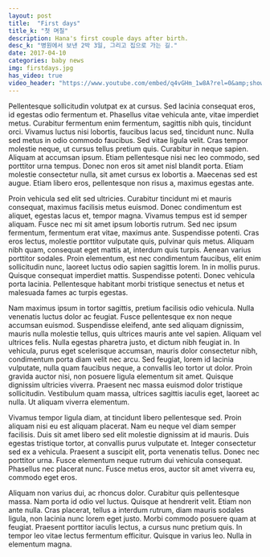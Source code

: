 ```yaml
---
layout: post
title:  "First days"
title_k: "첫 며칠"
description: Hana's first couple days after birth.
desc_k: "병원에서 보낸 2박 3일, 그리고 집으로 가는 길."
date: 2017-04-10
categories: baby news
img: firstdays.jpg
has_video: true
video_header: "https://www.youtube.com/embed/q4vGHm_1w8A?rel=0&amp;showinfo=0"
---
```

Pellentesque sollicitudin volutpat ex at cursus. Sed lacinia consequat eros, id egestas odio fermentum et. Phasellus vitae vehicula ante, vitae imperdiet metus. Curabitur fermentum enim fermentum, sagittis nibh quis, tincidunt orci. Vivamus luctus nisi lobortis, faucibus lacus sed, tincidunt nunc. Nulla sed metus in odio commodo faucibus. Sed vitae ligula velit. Cras tempor molestie neque, ut cursus tellus pretium quis. Curabitur in neque sapien. Aliquam at accumsan ipsum. Etiam pellentesque nisi nec leo commodo, sed porttitor urna tempus. Donec non eros sit amet nisl blandit porta. Etiam molestie consectetur nulla, sit amet cursus ex lobortis a. Maecenas sed est augue. Etiam libero eros, pellentesque non risus a, maximus egestas ante.

Proin vehicula sed elit sed ultricies. Curabitur tincidunt mi et mauris consequat, maximus facilisis metus euismod. Donec condimentum est aliquet, egestas lacus et, tempor magna. Vivamus tempus est id semper aliquam. Fusce nec mi sit amet ipsum lobortis rutrum. Sed nec ipsum fermentum, fermentum erat vitae, maximus ante. Suspendisse potenti. Cras eros lectus, molestie porttitor vulputate quis, pulvinar quis metus. Aliquam nibh quam, consequat eget mattis at, interdum quis turpis. Aenean varius porttitor sodales. Proin elementum, est nec condimentum faucibus, elit enim sollicitudin nunc, laoreet luctus odio sapien sagittis lorem. In in mollis purus. Quisque consequat imperdiet mattis. Suspendisse potenti. Donec vehicula porta lacinia. Pellentesque habitant morbi tristique senectus et netus et malesuada fames ac turpis egestas.

Nam maximus ipsum in tortor sagittis, pretium facilisis odio vehicula. Nulla venenatis luctus dolor ac feugiat. Fusce pellentesque ex non neque accumsan euismod. Suspendisse eleifend, ante sed aliquam dignissim, mauris nulla molestie tellus, quis ultrices mauris ante vel sapien. Aliquam vel ultrices felis. Nulla egestas pharetra justo, et dictum nibh feugiat in. In vehicula, purus eget scelerisque accumsan, mauris dolor consectetur nibh, condimentum porta diam velit nec arcu. Sed feugiat, lorem id lacinia vulputate, nulla quam faucibus neque, a convallis leo tortor ut dolor. Proin gravida auctor nisi, non posuere ligula elementum sit amet. Quisque dignissim ultricies viverra. Praesent nec massa euismod dolor tristique sollicitudin. Vestibulum quam massa, ultrices sagittis iaculis eget, laoreet ac nulla. Ut aliquam viverra elementum.

Vivamus tempor ligula diam, at tincidunt libero pellentesque sed. Proin aliquam nisi eu est aliquam placerat. Nam eu neque vel diam semper facilisis. Duis sit amet libero sed elit molestie dignissim at id mauris. Duis egestas tristique tortor, at convallis purus vulputate et. Integer consectetur sed ex a vehicula. Praesent a suscipit elit, porta venenatis tellus. Donec nec porttitor urna. Fusce elementum neque rutrum dui vehicula consequat. Phasellus nec placerat nunc. Fusce metus eros, auctor sit amet viverra eu, commodo eget eros.

Aliquam non varius dui, ac rhoncus dolor. Curabitur quis pellentesque massa. Nam porta id odio vel luctus. Quisque at hendrerit velit. Etiam non ante nulla. Cras placerat, tellus a interdum rutrum, diam mauris sodales ligula, non lacinia nunc lorem eget justo. Morbi commodo posuere quam at feugiat. Praesent porttitor iaculis lectus, a cursus nunc pretium quis. In tempor leo vitae lectus fermentum efficitur. Quisque in varius leo. Nulla in elementum magna.
